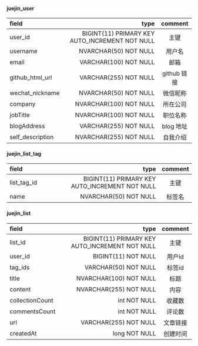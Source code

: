 #### juejin_user

| field      |     type |   comment   |
| :-------- | --------:| :------: |
| user_id    |   BIGINT(11) PRIMARY KEY AUTO_INCREMENT NOT NULL |  主键  |
| username    | NVARCHAR(50) NOT NULL |  用户名 |
| email    | VARCHAR(100) NOT NULL |  邮箱|
| github_html_url    | VARCHAR(255) NOT NULL |  github 链接|
| wechat_nickname    | NVARCHAR(50) NOT NULL |  微信昵称|
| company    | NVARCHAR(100) NOT NULL |  所在公司|
| jobTitle    | NVARCHAR(100) NOT NULL | 职位名称|
| blogAddress    | VARCHAR(255) NOT NULL | blog 地址|
| self_description    | NVARCHAR(255) NOT NULL | 自我介绍|

#### juejin_list_tag
| field      |     type |   comment   |
| :-------- | --------:| :------: |
| list_tag_id    |   BIGINT(11) PRIMARY KEY AUTO_INCREMENT NOT NULL |  主键  |
| name    |   NVARCHAR(50) NOT NULL |  标签名  |

#### juejin_list
| field      |     type |   comment   |
| :-------- | --------:| :------: |
| list_id    |   BIGINT(11) PRIMARY KEY AUTO_INCREMENT NOT NULL |  主键  |
| user_id    |   BIGINT(11) NOT NULL |  用户id |
| tag_ids    |   VARCHAR(50) NOT NULL |  标签id |
| title    |   NVARCHAR(100) NOT NULL |  标题 |
| content    |   NVARCHAR(255) NOT NULL |  内容 |
| collectionCount    |  int NOT NULL |  收藏数 |
| commentsCount    |  int NOT NULL |  评论数 |
| url    |  VARCHAR(255) NOT NULL |  文章链接  |
| createdAt    | long NOT NULL |  创建时间 |